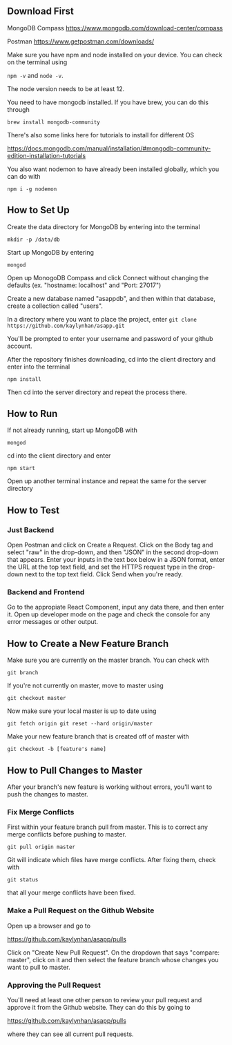 ## Download First ##

MongoDB Compass
https://www.mongodb.com/download-center/compass

Postman
https://www.getpostman.com/downloads/

Make sure you have npm and node installed on your device. You can check on the terminal using

`npm -v` and `node -v`. 

The node version needs to be at least 12.

You need to have mongodb installed. If you have brew, you can do this through

`brew install mongodb-community`

There's also some links here for tutorials to install for different OS

https://docs.mongodb.com/manual/installation/#mongodb-community-edition-installation-tutorials
 
You also want nodemon to have already been installed globally, which you can do with 

`npm i -g nodemon`

## How to Set Up ##
Create the data directory for MongoDB by entering into the terminal

`mkdir -p /data/db`

Start up MongoDB by entering

`mongod`

Open up MonogoDB Compass and click Connect without changing the defaults (ex. "hostname: localhost" and "Port: 27017")

Create a new database named "asappdb", and then within that database, create a collection called "users".

In a directory where you want to place the project, enter `git clone https://github.com/kaylynhan/asapp.git`

You'll be prompted to enter your username and password of your github account.

After the repository finishes downloading, cd into the client directory and enter into the terminal 

`npm install`

Then cd into the server directory and repeat the process there.

## How to Run ##
If not already running, start up MongoDB with

`mongod`

cd into the client directory and enter 

`npm start`

Open up another terminal instance and repeat the same for the server directory

## How to Test ##

### Just Backend
Open Postman and click on Create a Request. Click on the Body tag and select "raw" in the drop-down, and then "JSON" in the second drop-down that appears. Enter your inputs in the text box below in a JSON format, enter the URL at the top text field, and set the HTTPS request type in the drop-down next to the top text field. Click Send when you're ready.

### Backend and Frontend
Go to the appropiate React Component, input any data there, and then enter it. Open up developer mode on the page and check the console for any error messages or other output.

## How to Create a New Feature Branch ##
Make sure you are currently on the master branch. You can check with 

`git branch`

If you're not currently on master, move to master using

`git checkout master`

Now make sure your local master is up to date using

`git fetch origin
git reset --hard origin/master`

Make your new feature branch that is created off of master with

`git checkout -b [feature's name]`

## How to Pull Changes to Master ##
After your branch's new feature is working without errors, you'll want to push the changes to master.
### Fix Merge Conflicts
First within your feature branch pull from master. This is to correct any merge conflicts before pushing to master.

`git pull origin master`

Git will indicate which files have merge conflicts. After fixing them, check with 

`git status`

that all your merge conflicts have been fixed.

### Make a Pull Request on the Github Website
Open up a browser and go to 

https://github.com/kaylynhan/asapp/pulls

Click on "Create New Pull Request". On the dropdown that says "compare: master", click on it and then select the feature branch whose changes you want to pull to master.

### Approving the Pull Request

You'll need at least one other person to review your pull request and approve it from the Github website. They can do this by going to 

https://github.com/kaylynhan/asapp/pulls

where they can see all current pull requests.

